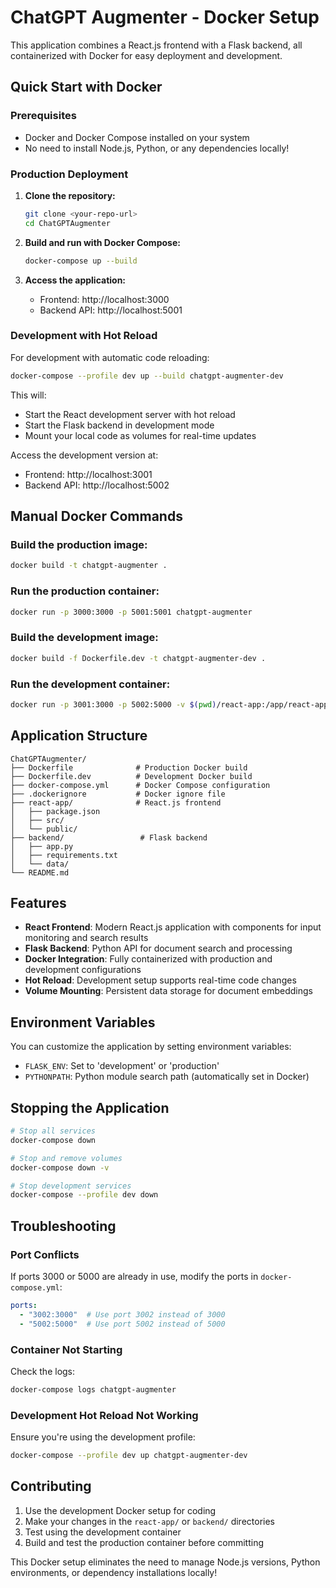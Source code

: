 # ChatGPT Augmenter - Docker Setup

This application combines a React.js frontend with a Flask backend, all containerized with Docker for easy deployment and development.

## Quick Start with Docker

### Prerequisites
- Docker and Docker Compose installed on your system
- No need to install Node.js, Python, or any dependencies locally!

### Production Deployment

1. **Clone the repository:**
   ```bash
   git clone <your-repo-url>
   cd ChatGPTAugmenter
   ```

2. **Build and run with Docker Compose:**
   ```bash
   docker-compose up --build
   ```

3. **Access the application:**
   - Frontend: http://localhost:3000
   - Backend API: http://localhost:5001

### Development with Hot Reload

For development with automatic code reloading:

```bash
docker-compose --profile dev up --build chatgpt-augmenter-dev
```

This will:
- Start the React development server with hot reload
- Start the Flask backend in development mode
- Mount your local code as volumes for real-time updates

Access the development version at:
- Frontend: http://localhost:3001
- Backend API: http://localhost:5002

## Manual Docker Commands

### Build the production image:
```bash
docker build -t chatgpt-augmenter .
```

### Run the production container:
```bash
docker run -p 3000:3000 -p 5001:5001 chatgpt-augmenter
```

### Build the development image:
```bash
docker build -f Dockerfile.dev -t chatgpt-augmenter-dev .
```

### Run the development container:
```bash
docker run -p 3001:3000 -p 5002:5000 -v $(pwd)/react-app:/app/react-app -v $(pwd)/backend:/app/backend chatgpt-augmenter-dev
```

## Application Structure

```
ChatGPTAugmenter/
├── Dockerfile              # Production Docker build
├── Dockerfile.dev          # Development Docker build
├── docker-compose.yml      # Docker Compose configuration
├── .dockerignore           # Docker ignore file
├── react-app/              # React.js frontend
│   ├── package.json
│   ├── src/
│   └── public/
├── backend/                 # Flask backend
│   ├── app.py
│   ├── requirements.txt
│   └── data/
└── README.md
```

## Features

- **React Frontend**: Modern React.js application with components for input monitoring and search results
- **Flask Backend**: Python API for document search and processing
- **Docker Integration**: Fully containerized with production and development configurations
- **Hot Reload**: Development setup supports real-time code changes
- **Volume Mounting**: Persistent data storage for document embeddings

## Environment Variables

You can customize the application by setting environment variables:

- `FLASK_ENV`: Set to 'development' or 'production'
- `PYTHONPATH`: Python module search path (automatically set in Docker)

## Stopping the Application

```bash
# Stop all services
docker-compose down

# Stop and remove volumes
docker-compose down -v

# Stop development services
docker-compose --profile dev down
```

## Troubleshooting

### Port Conflicts
If ports 3000 or 5000 are already in use, modify the ports in `docker-compose.yml`:

```yaml
ports:
  - "3002:3000"  # Use port 3002 instead of 3000
  - "5002:5000"  # Use port 5002 instead of 5000
```

### Container Not Starting
Check the logs:
```bash
docker-compose logs chatgpt-augmenter
```

### Development Hot Reload Not Working
Ensure you're using the development profile:
```bash
docker-compose --profile dev up chatgpt-augmenter-dev
```

## Contributing

1. Use the development Docker setup for coding
2. Make your changes in the `react-app/` or `backend/` directories
3. Test using the development container
4. Build and test the production container before committing

This Docker setup eliminates the need to manage Node.js versions, Python environments, or dependency installations locally!
